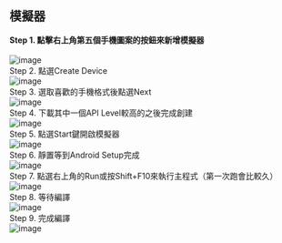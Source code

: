 ## 模擬器
**Step 1. 點擊右上角第五個手機圖案的按鈕來新增模擬器**<br><br>
![image](https://user-images.githubusercontent.com/86581722/215350886-55dcaa05-7fe3-4f89-9d7d-4e925488d815.png)<br>
Step 2. 點選Create Device<br>
![image](https://user-images.githubusercontent.com/86581722/215350975-624623c7-ff21-4e3b-afb9-eff1c41d02b8.png)<br>
Step 3. 選取喜歡的手機格式後點選Next<br>
![image](https://user-images.githubusercontent.com/86581722/215351018-2bccdb49-dad6-4a66-bf71-93e5c24cf253.png)<br>
Step 4. 下載其中一個API Level較高的之後完成創建<br>
![image](https://user-images.githubusercontent.com/86581722/215351039-94b2eb3a-315a-4f73-966a-9e4773c53fac.png)<br>
Step 5. 點選Start鍵開啟模擬器<br>
![image](https://user-images.githubusercontent.com/86581722/215351281-36c16162-9ec5-4487-9218-58e7157cd1b9.png)<br>
Step 6. 靜置等到Android Setup完成<br>
![image](https://user-images.githubusercontent.com/86581722/215351143-3cbb0e76-92d2-4333-929d-3ed47f640a1a.png)<br>
Step 7. 點選右上角的Run或按Shift+F10來執行主程式（第一次跑會比較久）<br>
![image](https://user-images.githubusercontent.com/86581722/215351218-0becef5f-a0f1-4cc2-bbf8-5176128ddd2e.png)<br>
Step 8. 等待編譯<br>
![image](https://user-images.githubusercontent.com/86581722/215351346-48525032-f846-41ee-9d55-23331c0ff410.png)<br>
Step 9. 完成編譯<br>
![image](https://user-images.githubusercontent.com/86581722/215351122-919b4b41-201f-45cb-9d7b-6ee8bb3fd2a7.png)

